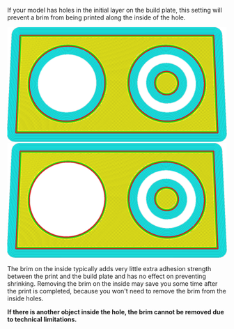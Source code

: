 If your model has holes in the initial layer on the build plate, this setting will prevent a brim from being printed along the inside of the hole.

![Brim printed everywhere](../images/brim_outside_only_original.png)
![Brim only on the outside](../images/brim_outside_only_enabled.png)

The brim on the inside typically adds very little extra adhesion strength between the print and the build plate and has no effect on preventing shrinking. Removing the brim on the inside may save you some time after the print is completed, because you won't need to remove the brim from the inside holes.

**If there is another object inside the hole, the brim cannot be removed due to technical limitations.**